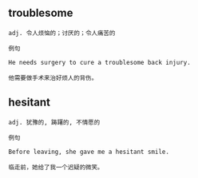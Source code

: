 ## troublesome
```
adj. 令人烦恼的；讨厌的；令人痛苦的

例句

He needs surgery to cure a troublesome back injury.

他需要做手术来治好烦人的背伤。
```
## hesitant
```
adj. 犹豫的, 踌躇的, 不情愿的

例句

Before leaving, she gave me a hesitant smile.

临走前，她给了我一个迟疑的微笑。
```